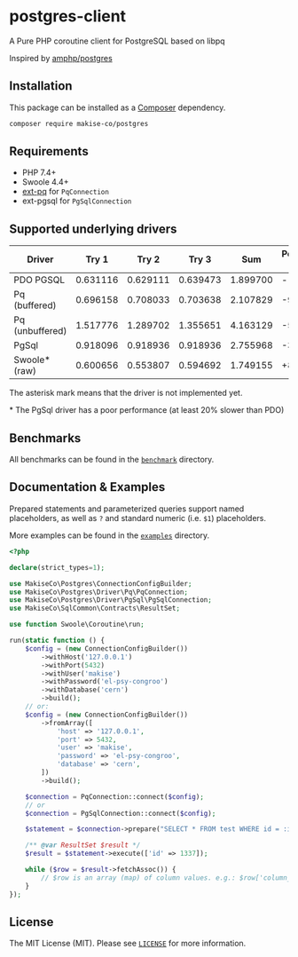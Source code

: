 # postgres-client
A Pure PHP coroutine client for PostgreSQL based on libpq

Inspired by [amphp/postgres](https://github.com/amphp/postgres)

## Installation

This package can be installed as a [Composer](https://getcomposer.org/) dependency.

```bash
composer require makise-co/postgres
```

## Requirements

- PHP 7.4+
- Swoole 4.4+
- [ext-pq](https://pecl.php.net/package/pq) for `PqConnection`
- ext-pgsql for `PgSqlConnection`

## Supported underlying drivers

| Driver          	| Try 1    	| Try 2    	| Try 3    	| Sum      	| Performance vs PDO 	|
|-----------------	|----------	|----------	|----------	|----------	|--------------------	|
| PDO PGSQL       	| 0.631116 	| 0.629111 	| 0.639473 	| 1.899700 	| -                  	|
| Pq (buffered)   	| 0.696158 	| 0.708033 	| 0.703638 	| 2.107829 	| -9.8741%           	|
| Pq (unbuffered) 	| 1.517776 	| 1.289702 	| 1.355651 	| 4.163129 	| -54.3685%          	|
| PgSql           	| 0.918096 	| 0.918936 	| 0.918936 	| 2.755968 	| -31.0696%          	|
| Swoole* (raw)    	| 0.600656 	| 0.553807 	| 0.594692 	| 1.749155 	| +8.6067%           	|

The asterisk mark means that the driver is not implemented yet.

\* The PgSql driver has a poor performance (at least 20% slower than PDO)

## Benchmarks
All benchmarks can be found in the [`benchmark`](benchmark) directory.


## Documentation & Examples

Prepared statements and parameterized queries support named placeholders, as well as `?` and standard numeric (i.e. `$1`) placeholders.

More examples can be found in the [`examples`](examples) directory.

```php
<?php

declare(strict_types=1);

use MakiseCo\Postgres\ConnectionConfigBuilder;
use MakiseCo\Postgres\Driver\Pq\PqConnection;
use MakiseCo\Postgres\Driver\PgSql\PgSqlConnection;
use MakiseCo\SqlCommon\Contracts\ResultSet;

use function Swoole\Coroutine\run;

run(static function () {
    $config = (new ConnectionConfigBuilder())
        ->withHost('127.0.0.1')
        ->withPort(5432)
        ->withUser('makise')
        ->withPassword('el-psy-congroo')
        ->withDatabase('cern')
        ->build();
    // or:
    $config = (new ConnectionConfigBuilder())
        ->fromArray([
            'host' => '127.0.0.1',
            'port' => 5432,
            'user' => 'makise',
            'password' => 'el-psy-congroo',
            'database' => 'cern',
        ])
        ->build();

    $connection = PqConnection::connect($config);
    // or
    $connection = PgSqlConnection::connect($config);

    $statement = $connection->prepare("SELECT * FROM test WHERE id = :id");

    /** @var ResultSet $result */
    $result = $statement->execute(['id' => 1337]);

    while ($row = $result->fetchAssoc()) {
        // $row is an array (map) of column values. e.g.: $row['column_name']
    }
});
```

## License

The MIT License (MIT). Please see [`LICENSE`](./LICENSE) for more information.
